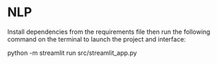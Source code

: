 # NLP

Install dependencies from the requirements file then run the following command on the terminal to launch the project and interface:

python -m streamlit run src/streamlit_app.py
